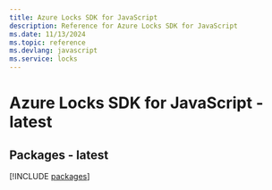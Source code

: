 ```yaml
---
title: Azure Locks SDK for JavaScript
description: Reference for Azure Locks SDK for JavaScript
ms.date: 11/13/2024
ms.topic: reference
ms.devlang: javascript
ms.service: locks
---
```

# Azure Locks SDK for JavaScript - latest
## Packages - latest
[!INCLUDE [packages](locks-index.md)]